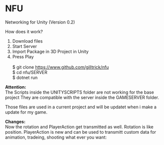 # NFU
Networking for Unity (Version 0.2)

How does it work?

1) Download files 
2) Start Server
3) Import Package in 3D Project in Unity
4) Press Play<br><br>
  $ git clone https://www.github.com/gilltrick/nfu<br>
  $ cd nfu/SERVER<br>
  $ dotnet run<br>

<b>Attention:</b><br>
The Scripts inside the UNITYSCRIPTS folder are not working for the base project
They are compatible with the server inside the GAMESERVER folder.

Those files are used in a current project and will be updatet when i make a update for my game.

<b>Changes:</b><br>
Now the rotation and PlayerAction get transmitted as well.
Rotation is like position. PlayerAction is new and can be used to transmitt custom data for animation, tradeing, shooting what ever you want:
